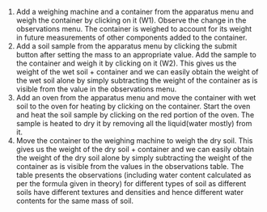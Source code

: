 1. Add a weighing machine and a container from the apparatus menu and weigh the container by clicking on it (W1). Observe the change in the observations menu. The container is weighed to account for its weight in future measurements of other components added to the container.
2. Add a soil sample from the apparatus menu by clicking the submit button after setting the mass to an appropriate value. Add the sample to the container and weigh it by clicking on it (W2). This gives us the weight of the wet soil + container and we can easily obtain the weight of the wet soil alone by simply subtracting the weight of the container as is visible from the value in the observations menu.
3. Add an oven from the apparatus menu and move the container with wet soil to the oven for heating by clicking on the container. Start the oven and heat the soil sample by clicking on the red portion of the oven. The sample is heated to dry it by removing all the liquid(water mostly) from it.
4. Move the container to the weighing machine to weigh the dry soil. This gives us the weight of the dry soil + container and we can easily obtain the weight of the dry soil alone by simply subtracting the weight of the container as is visible from the values in the observations table. The table presents the observations (including water content calculated as per the formula given in theory) for different types of soil as different soils have different textures and densities and hence different water contents for the same mass of soil.
